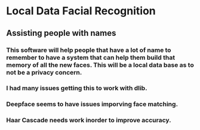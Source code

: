 # Local Data Facial Recognition

## Assisting people with names

### This software will help people that have a lot of name to remember to have a system that can help them build that memory of all the new faces. This will be a local data base as to not be a privacy concern. 

### I had many issues getting this to work with dlib.

### Deepface seems to have issues imporving face matching.

### Haar Cascade needs work inorder to improve accuracy.
